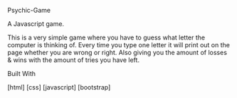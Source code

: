 Psychic-Game

A Javascript game.

This is a very simple game where you have to guess what letter the computer is thinking of. 
Every time you type one letter it will print out on the page whether you are wrong or right.
Also giving you the amount of losses & wins with the amount of tries you have left.

Built With

[html]
[css]
[javascript]
[bootstrap]
